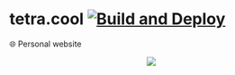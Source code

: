 # tetra.cool [![Build and Deploy](https://github.com/tetra-fox/tetra.cool/actions/workflows/gh-pages.yml/badge.svg?branch=main)](https://github.com/tetra-fox/tetra.cool/actions/workflows/gh-pages.yml)
🌐 Personal website

<div align="center">
  <img src="https://user-images.githubusercontent.com/6416201/171944408-891d8075-612f-4034-bdd4-2fc2f50aed95.gif"/>
</div>
